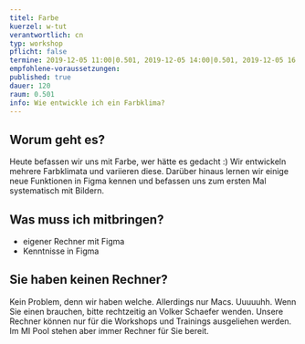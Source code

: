 ```yaml
---
titel: Farbe
kuerzel: w-tut
verantwortlich: cn
typ: workshop
pflicht: false
termine: 2019-12-05 11:00|0.501, 2019-12-05 14:00|0.501, 2019-12-05 16:00|0.501
empfohlene-voraussetzungen: 
published: true
dauer: 120
raum: 0.501
info: Wie entwickle ich ein Farbklima? 
---
```


## Worum geht es?
Heute befassen wir uns mit Farbe, wer hätte es gedacht :) Wir entwickeln mehrere Farbklimata und variieren diese. Darüber hinaus lernen wir einige neue Funktionen in Figma kennen und befassen uns zum ersten Mal systematisch mit Bildern.

## Was muss ich mitbringen?
- eigener Rechner mit Figma
- Kenntnisse in Figma

<!--
## Material
- [Aufgaben Farbe](../../download/workshops/farbe/aufgabe-farbklima.pdf)
- [Color Wheel](https://color.adobe.com/de/create/color-wheel/)
- [Multicolor Tool](http://labs.tineye.com/multicolr/)
-->

## Sie haben keinen Rechner?
Kein Problem, denn wir haben welche. Allerdings nur Macs. Uuuuuhh. Wenn Sie einen brauchen, bitte rechtzeitig an Volker Schaefer wenden. Unsere Rechner können nur für die Workshops und Trainings ausgeliehen werden. Im MI Pool stehen aber immer Rechner für Sie bereit.
